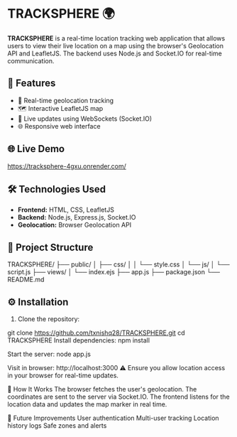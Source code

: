 # TRACKSPHERE 🌍

**TRACKSPHERE** is a real-time location tracking web application that allows users to view their live location on a map using the browser's Geolocation API and LeafletJS. The backend uses Node.js and Socket.IO for real-time communication.

## 🚀 Features

- 📍 Real-time geolocation tracking
- 🗺️ Interactive LeafletJS map
- 🔄 Live updates using WebSockets (Socket.IO)
- 🌐 Responsive web interface

## 🌐 Live Demo
https://tracksphere-4gxu.onrender.com/

## 🛠️ Technologies Used

- **Frontend:** HTML, CSS, LeafletJS
- **Backend:** Node.js, Express.js, Socket.IO
- **Geolocation:** Browser Geolocation API

## 📁 Project Structure
TRACKSPHERE/
├── public/
│ ├── css/
│ │ └── style.css
│ └── js/
│ └── script.js
├── views/
│ └── index.ejs
├── app.js
├── package.json
└── README.md
## ⚙️ Installation

1. Clone the repository:

git clone https://github.com/txnishq28/TRACKSPHERE.git
cd TRACKSPHERE
Install dependencies:
npm install

Start the server:
node app.js

Visit in browser:
http://localhost:3000
⚠️ Ensure you allow location access in your browser for real-time updates.

📡 How It Works
The browser fetches the user's geolocation.
The coordinates are sent to the server via Socket.IO.
The frontend listens for the location data and updates the map marker in real time.

🧩 Future Improvements
User authentication
Multi-user tracking
Location history logs
Safe zones and alerts
